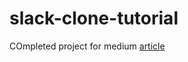 # slack-clone-tutorial
COmpleted project for medium [article](https://medium.com/@danielatuma/learn-about-websockets-and-socket-io-build-a-simple-slack-clone-node-js-part-1-6ff4ecca3323)

